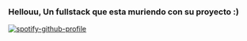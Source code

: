 ### Hellouu, Un fullstack que esta muriendo con su proyecto :)

 [![spotify-github-profile](https://spotify-github-profile.vercel.app/api/view?uid=21djx25x3ddyue6b5hwak34oq&cover_image=true&theme=natemoo-re&show_offline=false&background_color=000000&interchange=true&bar_color=ff004d&bar_color_cover=false)](https://github.com/kittinan/spotify-github-profile)



<!--
**DeRep311/DeRep311** is a ✨ _special_ ✨ repository because its `README.md` (this file) appears on your GitHub profile.

Here are some ideas to get you started:

- 🔭 I’m currently working on ...
- 🌱 I’m currently learning ...
- 👯 I’m looking to collaborate on ...
- 🤔 I’m looking for help with ...
- 💬 Ask me about ...
- 📫 How to reach me: ...
- 😄 Pronouns: ...
- ⚡ Fun fact: ...
-->

